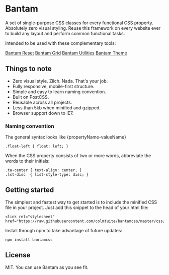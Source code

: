 # Bantam

A set of single-purpose CSS classes for every functional CSS property. Absolutely zero visual styling. Reuse this framework on every website ever to build any layout and perform common functional tasks.

Intended to be used with these complementary tools:

[Bantam Reset](https://github.com/colmtuite/bantam-grid)
[Bantam Grid](https://github.com/colmtuite/bantam-grid)
[Bantam Utilities](https://github.com/colmtuite/bantam-utilities)
[Bantam Theme](https://github.com/colmtuite/bantam-grid)

## Things to note

- Zero visual style. Zilch. Nada. That's your job.
- Fully responsive, mobile-first structure.
- Simple and easy to learn naming convention.
- Built on PostCSS.
- Reusable across all projects.
- Less than 5kb when minified and gzipped.
- Browser support down to IE7.

### Naming convention

The general syntax looks like {propertyName-valueName}

    .float-left { float: left; }

When the CSS property consists of two or more words, abbreviate the words to their initials:

    .ta-center { text-align: center; }
    .lst-disc  { list-style-type: disc; }

## Getting started

The simplest and fastest way to get started is to include the minified CSS file in your project. Just add this snippet to the head of your html file:

    <link rel="stylesheet" href="https://raw.githubusercontent.com/colmtuite/bantamcss/master/css/bantam.min.css">

Install through npm to take advantage of future updates:

    npm install bantamcss

## License

MIT. You can use Bantam as you see fit.
